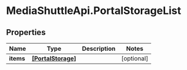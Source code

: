 # MediaShuttleApi.PortalStorageList

## Properties
Name | Type | Description | Notes
------------ | ------------- | ------------- | -------------
**items** | [**[PortalStorage]**](PortalStorage.md) |  | [optional] 


